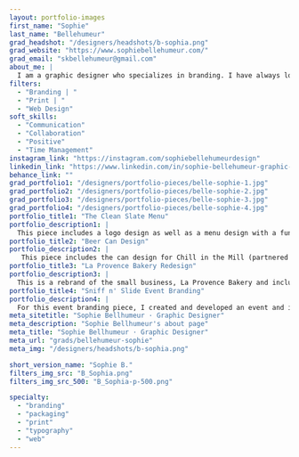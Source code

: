 ```yaml
---
layout: portfolio-images
first_name: "Sophie"
last_name: "Bellehumeur"
grad_headshot: "/designers/headshots/b-sophia.png"
grad_website: "https://www.sophiebellehumeur.com/"
grad_email: "skbellehumeur@gmail.com"
about_me: |
  I am a graphic designer who specializes in branding. I have always loved drawing and painting, which has led me to this program. I've discovered from this experience the passion I have for finding creative out-of-the-box solutions in design. I love being in any kind of collaborative environment, connecting with other designers and those in my program has been extremely beneficial to my growth as a graphic designer.
filters:
  - "Branding | "
  - "Print | "
  - "Web Design"
soft_skills:
  - "Communication"
  - "Collaboration"  
  - "Positive" 
  - "Time Management" 
instagram_link: "https://instagram.com/sophiebellehumeurdesign"
linkedin_link: "https://www.linkedin.com/in/sophie-bellehumeur-graphic-designer613"
behance_link: "" 
grad_portfolio1: "/designers/portfolio-pieces/belle-sophie-1.jpg"
grad_portfolio2: "/designers/portfolio-pieces/belle-sophie-2.jpg"
grad_portfolio3: "/designers/portfolio-pieces/belle-sophie-3.jpg"
grad_portfolio4: "/designers/portfolio-pieces/belle-sophie-4.jpg"
portfolio_title1: "The Clean Slate Menu"
portfolio_description1: |
  This piece includes a logo design as well as a menu design with a functional layout, type hierarchy and branding for the restaurant, "The Clean Slate".
portfolio_title2: "Beer Can Design"
portfolio_description2: |
   This piece includes the can design for Chill in the Mill (partnered with Saunders Farm) and Tales of Tunnels. Displaying skills of package design, illustration and typography.
portfolio_title3: "La Provence Bakery Redesign"
portfolio_description3: |
  This is a rebrand of the small business, La Provence Bakery and includes a redesign of their logo, website and stationary and was presented in a brand guide.
portfolio_title4: "Sniff n' Slide Event Branding"
portfolio_description4: |
  For this event branding piece, I created and developed an event and it's branding to support the Ottawa Humane Society. It includes advertising for the event "Sniff n' Slide", a dog photo-shoot fundraiser in forms such as a poster, social media posts, and a banner.
meta_sitetitle: "Sophie Bellhumeur · Graphic Designer"
meta_description: "Sophie Bellhumeur's about page"
meta_title: "Sophie Bellhumeur · Graphic Designer"
meta_url: "grads/bellehumeur-sophie"
meta_img: "/designers/headshots/b-sophia.png"

short_version_name: "Sophie B."
filters_img_src: "B_Sophia.png"
filters_img_src_500: "B_Sophia-p-500.png"

specialty:
  - "branding"
  - "packaging"
  - "print"
  - "typography"
  - "web"
---
```

